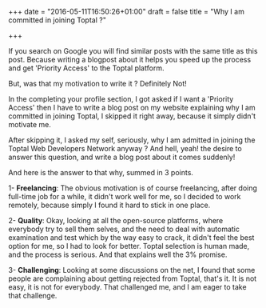 +++
date = "2016-05-11T16:50:26+01:00"
draft = false
title = "Why I am committed in joining Toptal ?"

+++

If you search on Google you will find similar posts with the same title as this post. Because writing a blogpost about it helps you speed up the process and get 'Priority Access' to the Toptal platform.

But, was that my motivation to write it ? Definitely Not!

In the completing your profile section, I got asked if I want a 'Priority Access' then I have to write a blog post on my website explaining
why I am committed in joining Toptal, I skipped it right away, because it simply didn't motivate me.

After skipping it, I asked my self, seriously, why I am admitted in joining the Toptal Web Developers Network anyway ?  And hell, yeah! the desire to answer this question, and write a blog post about it comes suddenly!

And here is the answer to that why, summed in 3 points.

1- **Freelancing**:
The obvious motivation is of course freelancing, after doing full-time job for a while, it didn't work well for me, so I decided to work remotely, because simply I found it hard to stick in one place.

2- **Quality**:
Okay, looking at all the open-source platforms, where everybody try to sell them selves, and the need to deal with automatic examination and test which by the way easy to crack, it didn't feel the best option for me, so I had to look for better. Toptal selection is human made, and the process is serious. And that explains well the 3% promise.

3- **Challenging**:
Looking at some discussions on the net, I found that some people are complaining about getting rejected from Toptal, that's it. It is not easy, it is not for everybody. That challenged me, and I am eager to take that challenge.
